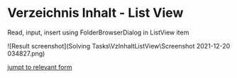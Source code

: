# Verzeichnis Inhalt - List View
Read, input, insert using FolderBrowserDialog in ListView item  

![Result screenshot](Solving Tasks\VzInhaltListView\Screenshot 2021-12-20 034827.png)

[jumpt to relevant form](https://github.com/Computational-Design-Consulting/CSharp-Collection/blob/mainCDC/Solving%20Tasks/VzInhaltListView/AufgabenW5D5_VzInhaltListView/Form1.cs)